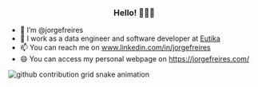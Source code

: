 


   <h3 align="center">Hello! 🙋🏽‍♂️</h3>




 
  
- 👋 I’m @jorgefreires
- 👀 I work as a data engineer and software developer at [Eutika](https://www.eutika.com/)
- 📫 You can reach me on www.linkedin.com/in/jorgefreires
- 😄 You can access my personal webpage on https://jorgefreires.com/

![github contribution grid snake animation](https://raw.githubusercontent.com/jorgefreires/jorgefreires/output/github-contribution-grid-snake.svg)

